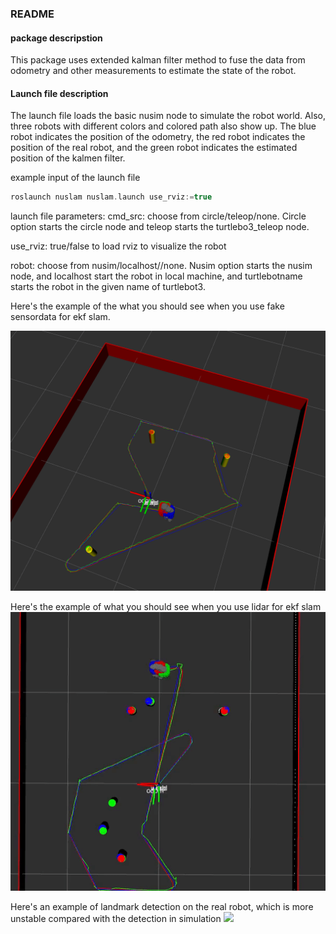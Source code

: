 ### README

#### package descripstion

This package uses extended kalman filter method to fuse the data from odometry and other measurements to 
estimate the state of the robot.

#### Launch file description

The launch file loads the basic nusim node to simulate the robot world. Also, three robots with different colors
and colored path also show up. The blue robot indicates the position of the odometry, the red robot indicates 
the position of the real robot, and the green robot indicates the estimated position of the kalmen filter.

example input of the launch file
```c
roslaunch nuslam nuslam.launch use_rviz:=true
```

launch file parameters:
cmd_src: choose from circle/teleop/none. Circle option starts the circle node and teleop starts the turtlebo3_teleop node.

use_rviz: true/false to load rviz to visualize the robot

robot: choose from nusim/localhost/<turtlebotname>/none. Nusim option starts the nusim node, and localhost start the robot in local machine, and turtlebotname starts the robot in the given name of turtlebot3.

Here's the example of the what you should see when you use fake sensordata for ekf slam.

![](images/nuslam.png)

Here's the example of what you should see when you use lidar for ekf slam
![](images/ekf-lidar.gif)

Here's an example of landmark detection on the real robot, which is more unstable compared with the detection in simulation
![](images/landmark_detect.gif)

